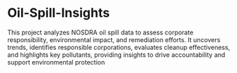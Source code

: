 # Oil-Spill-Insights
This project analyzes NOSDRA oil spill data to assess corporate responsibility, environmental impact, and remediation efforts. It uncovers trends, identifies responsible corporations, evaluates cleanup effectiveness, and highlights key pollutants, providing insights to drive accountability and support environmental protection
